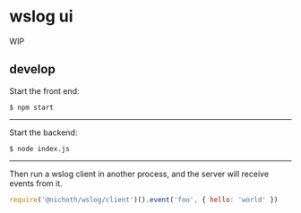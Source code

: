 # wslog ui

WIP

## develop

Start the front end:

    $ npm start

--------------------------

Start the backend:

    $ node index.js 

---------------------------

Then run a wslog client in another process, and the server will receive events from it.

```js
require('@nichoth/wslog/client')().event('foo', { hello: 'world' })
```

